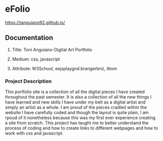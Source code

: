 # eFolio

https://tanguiano92.github.io/

## Documentation

1. Title: Toni Anguiano-Digital Art Portfolio

2. Medium: css, javascript

4. Attribute: W3School, eejsplaygnd.brangerbriz, Atom 

### Project Description

This portfolio site is a collection of all the digital pieces I have created throughout
the past semester. It is also a collection of all the new things I have learned and new
skills I have under my belt as a digital artist and simply an artist as a whole. I am 
proud of the pieces cradled within the website I have carefully coded and though the 
layout is quite plain, I am rpoud of it nonetheless because this was my first ever
experience creating a site from scratch. This project has taught me to better understand
the process of coding and how to create links to different webpages and how to work
with css and javascript.

